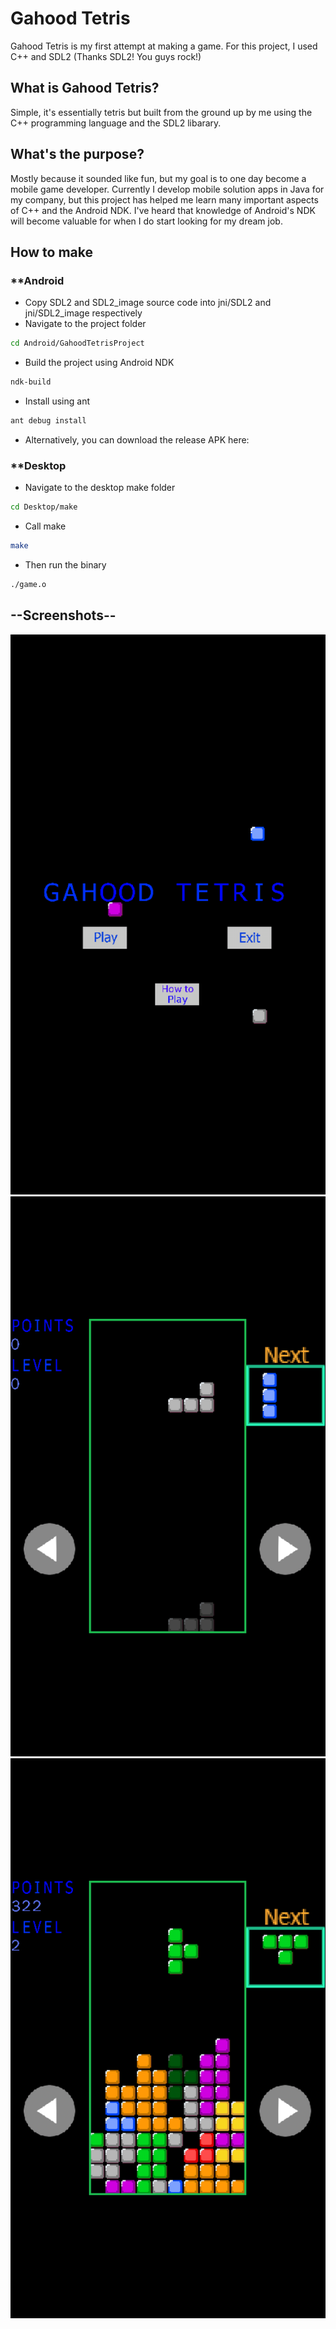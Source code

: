 # Gahood Tetris
Gahood Tetris is my first attempt at making a game. For this project, I used C++ and SDL2 (Thanks SDL2! You guys rock!)

## What is Gahood Tetris?
Simple, it's essentially tetris but built from the ground up by me using the C++ programming language and the SDL2 libarary.

## What's the purpose?
Mostly because it sounded like fun, but my goal is to one day become a mobile game developer. Currently I develop mobile solution apps in Java for my company, but this project has helped me learn many important aspects of C++ and the Android NDK. I've heard that knowledge of Android's NDK will become valuable for when I do start looking for my dream job.

## How to make

### **Android

- Copy SDL2 and SDL2_image source code into jni/SDL2 and jni/SDL2_image respectively
- Navigate to the project folder 
``` sh
cd Android/GahoodTetrisProject
```
- Build the project using Android NDK
``` sh
ndk-build
```
- Install using ant
``` sh
ant debug install
```
- Alternatively, you can download the release APK here: <NONE>

### **Desktop

- Navigate to the desktop make folder
``` sh
cd Desktop/make
```
- Call make
``` sh
make
```
- Then run the binary
``` sh
./game.o
```

## --Screenshots--

![Screenshot](screenshots/home_screen.png)
![Screenshot](screenshots/play_1.png)
![Screenshot](screenshots/play_2.png)
